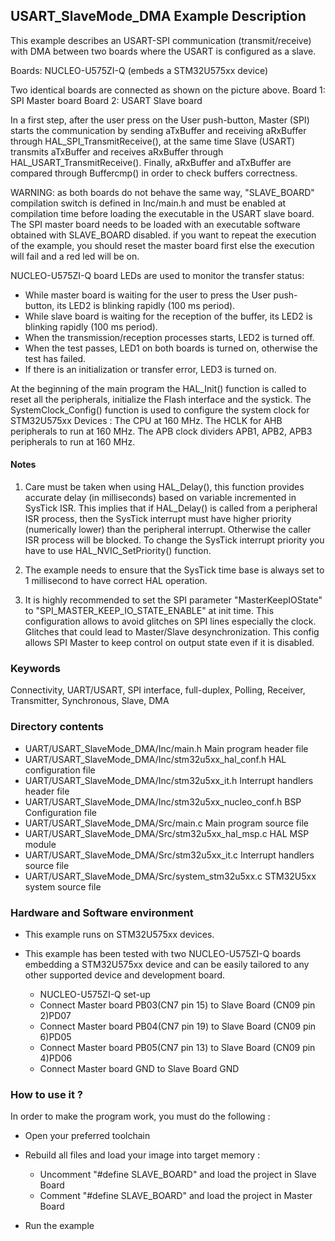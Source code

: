 ## <b>USART_SlaveMode_DMA Example Description</b>

This example describes an USART-SPI communication (transmit/receive) with DMA between two
boards where the USART is configured as a slave.

Boards: NUCLEO-U575ZI-Q (embeds a STM32U575xx  device)

Two identical boards are connected as shown on the picture above.
Board 1: SPI Master board
Board 2: USART Slave board

In a first step, after the user press on the User push-button, Master (SPI) starts
the communication by sending aTxBuffer and receiving aRxBuffer through
HAL_SPI_TransmitReceive(), at the same time Slave (USART) transmits aTxBuffer
and receives aRxBuffer through HAL_USART_TransmitReceive().
Finally, aRxBuffer and aTxBuffer are compared through Buffercmp() in order to
check buffers correctness.

WARNING: as both boards do not behave the same way, "SLAVE_BOARD" compilation
switch is defined in Inc/main.h and must be enabled at compilation time before
loading the executable in the USART slave board.
The SPI master board needs to be loaded with an executable software obtained
with SLAVE_BOARD disabled.
if you want to repeat the execution of the example, you should reset the master board
first else the execution will fail and a red led will be on.

NUCLEO-U575ZI-Q board LEDs are used to monitor the transfer status:

- While master board is waiting for the user to press the User push-button, its
  LED2 is blinking rapidly (100 ms period).
- While slave board is waiting for the reception of the buffer, its
  LED2 is blinking rapidly (100 ms period).
- When the transmission/reception processes starts, LED2 is turned off.
- When the test passes, LED1 on both boards is turned on, otherwise the
  test has failed.
- If there is an initialization or transfer error, LED3 is turned on.

At the beginning of the main program the HAL_Init() function is called to reset
all the peripherals, initialize the Flash interface and the systick.
The SystemClock_Config() function is used to configure the system clock for STM32U575xx Devices :
The CPU at 160 MHz.
The HCLK for AHB peripherals to run at 160 MHz.
The APB clock dividers APB1, APB2, APB3 peripherals to run at 160 MHz.

#### <b>Notes</b>

 1. Care must be taken when using HAL_Delay(), this function provides accurate
      delay (in milliseconds) based on variable incremented in SysTick ISR. This
      implies that if HAL_Delay() is called from a peripheral ISR process, then
      the SysTick interrupt must have higher priority (numerically lower) than
      the peripheral interrupt. Otherwise the caller ISR process will be blocked.
      To change the SysTick interrupt priority you have to use
      HAL_NVIC_SetPriority() function.

 2. The example needs to ensure that the SysTick time base is always set to
      1 millisecond to have correct HAL operation.

 3. It is highly recommended to set the SPI parameter "MasterKeepIOState" to "SPI_MASTER_KEEP_IO_STATE_ENABLE"
      at init time. This configuration allows to avoid glitches on SPI lines especially the clock.
      Glitches that could lead to Master/Slave desynchronization. This config allows SPI Master to keep
      control on output state even if it is disabled.

### <b>Keywords</b>

Connectivity, UART/USART, SPI interface, full-duplex, Polling, Receiver, Transmitter, Synchronous, Slave, DMA

### <b>Directory contents</b>

  - UART/USART_SlaveMode_DMA/Inc/main.h                  Main program header file
  - UART/USART_SlaveMode_DMA/Inc/stm32u5xx_hal_conf.h    HAL configuration file
  - UART/USART_SlaveMode_DMA/Inc/stm32u5xx_it.h          Interrupt handlers header file
  - UART/USART_SlaveMode_DMA/Inc/stm32u5xx_nucleo_conf.h BSP Configuration file
  - UART/USART_SlaveMode_DMA/Src/main.c                  Main program source file
  - UART/USART_SlaveMode_DMA/Src/stm32u5xx_hal_msp.c     HAL MSP module
  - UART/USART_SlaveMode_DMA/Src/stm32u5xx_it.c          Interrupt handlers source file
  - UART/USART_SlaveMode_DMA/Src/system_stm32u5xx.c      STM32U5xx system source file

### <b>Hardware and Software environment</b>

  - This example runs on STM32U575xx devices.

  - This example has been tested with two NUCLEO-U575ZI-Q boards embedding
    a STM32U575xx device and can be easily tailored to any other supported device
    and development board.

    - NUCLEO-U575ZI-Q set-up
    - Connect Master board PB03(CN7 pin 15) to Slave Board (CN09 pin 2)PD07
    - Connect Master board PB04(CN7 pin 19) to Slave Board (CN09 pin 6)PD05
    - Connect Master board PB05(CN7 pin 13) to Slave Board (CN09 pin 4)PD06
    - Connect Master board GND to Slave Board GND

### <b>How to use it ?</b>

In order to make the program work, you must do the following :

  - Open your preferred toolchain
  - Rebuild all files and load your image into target memory :
  
    - Uncomment "#define SLAVE_BOARD" and load the project in Slave Board
    - Comment "#define SLAVE_BOARD" and load the project in Master Board
  - Run the example

